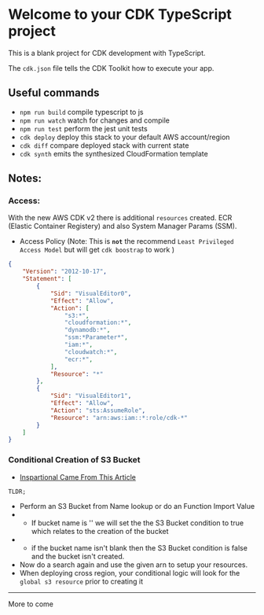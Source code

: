 # Welcome to your CDK TypeScript project

This is a blank project for CDK development with TypeScript.

The `cdk.json` file tells the CDK Toolkit how to execute your app.

## Useful commands

* `npm run build`   compile typescript to js
* `npm run watch`   watch for changes and compile
* `npm run test`    perform the jest unit tests
* `cdk deploy`      deploy this stack to your default AWS account/region
* `cdk diff`        compare deployed stack with current state
* `cdk synth`       emits the synthesized CloudFormation template

## Notes:

### Access:

With the new AWS CDK v2 there is additional `resources` created. ECR (Elastic Container Registery) and also System Manager Params (SSM).

- Access Policy (Note: This is **`not`** the recommend `Least Privileged Access Model` but will get `cdk boostrap` to work )
```json
{
    "Version": "2012-10-17",
    "Statement": [
        {
            "Sid": "VisualEditor0",
            "Effect": "Allow",
            "Action": [
                "s3:*",
                "cloudformation:*",
                "dynamodb:*",
                "ssm:*Parameter*",
                "iam:*",
                "cloudwatch:*",
                "ecr:*",
            ],
            "Resource": "*"
        },
        {
            "Sid": "VisualEditor1",
            "Effect": "Allow",
            "Action": "sts:AssumeRole",
            "Resource": "arn:aws:iam::*:role/cdk-*"
        }
    ]
}
```

### Conditional Creation of S3 Bucket

- [Inspartional Came From This Article](https://loige.co/create-resources-conditionally-with-cdk/)

`TLDR;`

- Perform an S3 Bucket from Name lookup or do an Function Import Value
- - If bucket name is '' we will set the the S3 Bucket condition to true which relates to the creation of the bucket
- - if the bucket name isn't blank then the S3 Bucket condition is false and the bucket isn't created. 
- Now do a search again and use the given arn to setup your resources. 
- When deploying cross region, your conditional logic will look for the `global s3 resource` prior to creating it

---- 
More to come